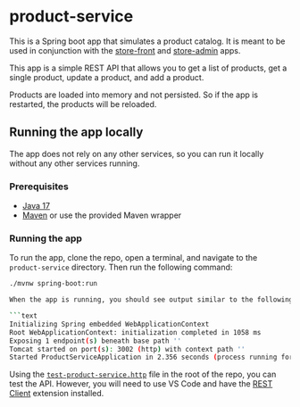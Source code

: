 # product-service

This is a Spring boot app that simulates a product catalog. It is meant to be used in conjunction with the [store-front](../store-front) and [store-admin](../store-admin/) apps.

This app is a simple REST API that allows you to get a list of products, get a single product, update a product, and add a product.

Products are loaded into memory and not persisted. So if the app is restarted, the products will be reloaded.

## Running the app locally

The app does not rely on any other services, so you can run it locally without any other services running.


### Prerequisites

- [Java 17](https://learn.microsoft.com/en-us/java/openjdk/download)
- [Maven](https://maven.apache.org/download.cgi) or use the provided Maven wrapper

### Running the app

To run the app, clone the repo, open a terminal, and navigate to the `product-service` directory. Then run the following command:

```bash
./mvnw spring-boot:run

When the app is running, you should see output similar to the following:

```text
Initializing Spring embedded WebApplicationContext
Root WebApplicationContext: initialization completed in 1058 ms
Exposing 1 endpoint(s) beneath base path ''
Tomcat started on port(s): 3002 (http) with context path ''
Started ProductServiceApplication in 2.356 seconds (process running for 2.542)
```

Using the [`test-product-service.http`](./test-product-service.http) file in the root of the repo, you can test the API. However, you will need to use VS Code and have the [REST Client](https://marketplace.visualstudio.com/items?itemName=humao.rest-client) extension installed.
